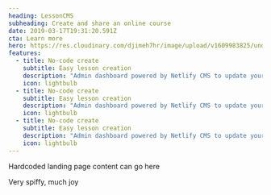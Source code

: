 ```yaml
---
heading: LessonCMS
subheading: Create and share an online course
date: 2019-03-17T19:31:20.591Z
cta: Learn more
hero: https://res.cloudinary.com/djimeh7hr/image/upload/v1609983825/undraw_online_test_gba7_dpshjv.png
features:
  - title: No-code create
    subtitle: Easy lesson creation
    description: "Admin dashboard powered by Netlify CMS to update your content and publish new lessons without re-deploying your site"
    icon: lightbulb
  - title: No-code create
    subtitle: Easy lesson creation
    description: "Admin dashboard powered by Netlify CMS to update your content and publish new lessons without re-deploying your site"
    icon: lightbulb
  - title: No-code create
    subtitle: Easy lesson creation
    description: "Admin dashboard powered by Netlify CMS to update your content and publish new lessons without re-deploying your site"
    icon: lightbulb
---
```


Hardcoded landing page content can go here

Very spiffy, much joy
